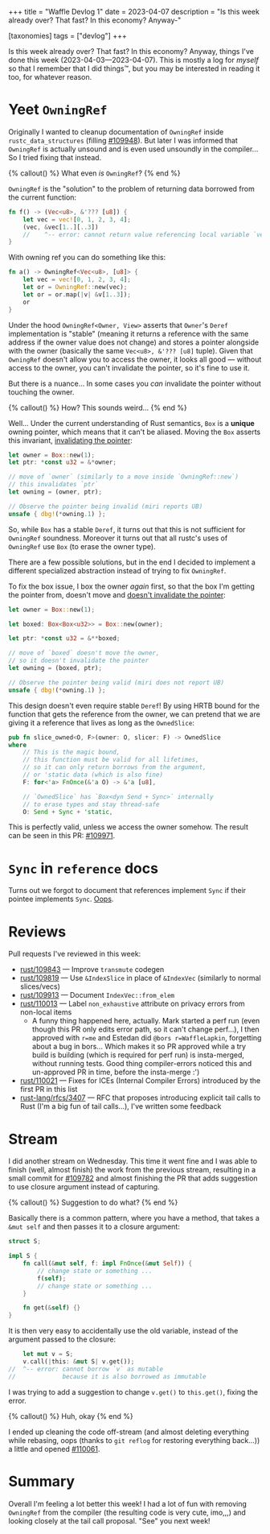 +++
title = "Waffle Devlog 1"
date = 2023-04-07
description = "Is this week already over? That fast? In this economy? Anyway-"

[taxonomies] 
tags = ["devlog"]
+++

Is this week already over? That fast? In this economy?
Anyway, things I've done this week (2023-04-03—2023-04-07).
This is mostly a log for *myself* so that I remember that I did things™,
but you may be interested in reading it too, for whatever reason.

<!-- more -->

# Yeet `OwningRef`

Originally I wanted to cleanup documentation of `OwningRef` inside `rustc_data_structures` (filling [#109948]).
But later I was informed that `OwningRef` is actually unsound and is even used unsoundly in the compiler...
So I tried fixing that instead.

{% callout() %}
What even *is* `OwningRef`? 
{% end %}

`OwningRef` is the "solution" to the problem of returning data borrowed from the current function:

```rust
fn f() -> (Vec<u8>, &'??? [u8]) {
    let vec = vec![0, 1, 2, 3, 4];
    (vec, &vec[1..][..3]) 
    //    ^-- error: cannot return value referencing local variable `vec`
}
```

With owning ref you can do something like this:

```rust
fn a() -> OwningRef<Vec<u8>, [u8]> {
    let vec = vec![0, 1, 2, 3, 4];
    let or = OwningRef::new(vec);
    let or = or.map(|v| &v[1..3]);
    or
}
```

Under the hood `OwningRef<Owner, View>` asserts that `Owner`'s `Deref` implementation is "stable"
(meaning it returns a reference with the same address if the owner value does not change)
and stores a pointer alongside with the owner (basically the same `Vec<u8>, &'??? [u8]` tuple). 
Given that `OwningRef` doesn't allow you to access the owner, it looks all good — without access to the owner,
you can't invalidate the pointer, so it's fine to use it.

But there is a nuance... In some cases you *can* invalidate the pointer without touching the owner.

{% callout() %}
How? This sounds weird...
{% end %}

Well... Under the current understanding of Rust semantics, `Box` is a **unique** owning pointer, which means that it can't be aliased. Moving the `Box` asserts this invariant, [invalidating the pointer]:

```rust
let owner = Box::new(1);
let ptr: *const u32 = &*owner;

// move of `owner` (similarly to a move inside `OwningRef::new`)
// this invalidates `ptr`
let owning = (owner, ptr);

// Observe the pointer being invalid (miri reports UB)
unsafe { dbg!(*owning.1) };
```

So, while `Box` has a stable `Deref`, it turns out that this is not sufficient for `OwningRef` soundness.
Moreover it turns out that all rustc's uses of `OwningRef` use `Box` (to erase the owner type).

There are a few possible solutions,
but in the end I decided to implement a different specialized abstraction instead of trying to fix `OwningRef`.

To fix the box issue, I box the owner *again* first, so that the box I'm getting the pointer from, doesn't move and [doesn't invalidate the pointer]:

```rust
let owner = Box::new(1);

let boxed: Box<Box<u32>> = Box::new(owner);

let ptr: *const u32 = &**boxed;

// move of `boxed` doesn't move the owner,
// so it doesn't invalidate the pointer
let owning = (boxed, ptr);

// Observe the pointer being valid (miri does not report UB)
unsafe { dbg!(*owning.1) };
```

This design doesn't even require stable `Deref`!
By using HRTB bound for the function that gets the reference from the owner,
we can pretend that we are giving it a reference that lives as long as the `OwnedSlice`:

```rust
pub fn slice_owned<O, F>(owner: O, slicer: F) -> OwnedSlice
where
    // This is the magic bound,
    // this function must be valid for all lifetimes,
    // so it can only return borrows from the argument,
    // or 'static data (which is also fine)
    F: for<'a> FnOnce(&'a O) -> &'a [u8],

    // `OwnedSlice` has `Box<dyn Send + Sync>` internally
    // to erase types and stay thread-safe
    O: Send + Sync + 'static,
```

This is perfectly valid, unless we access the owner somehow. The result can be seen in this PR: [#109971].

[#109948]: https://github.com/rust-lang/rust/pull/109948
[invalidating the pointer]: https://play.rust-lang.org/?version=stable&mode=debug&edition=2021&gist=50ba5fb85fbc7f7033665247f8b44087
[doesn't invalidate the pointer]: https://play.rust-lang.org/?version=stable&mode=debug&edition=2021&gist=a399f56dd98a2ce36a241b631c274d42
[#109971]: https://github.com/rust-lang/rust/pull/109971

# `Sync` in `reference` docs

Turns out we forgot to document that references implement `Sync` if their pointee implements `Sync`. [Oops].

[Oops]: https://github.com/rust-lang/rust/pull/110060

# Reviews

Pull requests I've reviewed in this week:

- [rust/109843] — Improve `transmute` codegen
- [rust/109819] — Use `&IndexSlice` in place of `&IndexVec` (similarly to normal slices/vecs)
- [rust/109913] — Document `IndexVec::from_elem`
- [rust/110013] — Label `non_exhaustive` attribute on privacy errors from non-local items
    - A funny thing happened here, actually. Mark started a perf run (even though this PR only edits error path, so it can't change perf...), I then approved with   `r=me` and Estedan did `@bors r=WaffleLapkin`, forgetting about a bug in bors... Which makes it so PR approved while a try build is building (which is required for perf run) is insta-merged, without running tests. Good thing compiler-errors noticed this and un-approved PR in time, before the insta-merge :')
- [rust/110021] — Fixes for ICEs (Internal Compiler Errors) introduced by the first PR in this list
- [rust-lang/rfcs/3407] — RFC that proposes introducing explicit tail calls to Rust (I'm a big fun of tail calls...), I've written some feedback

[rust/109843]: https://github.com/rust-lang/rust/pull/109843
[rust/109819]: https://github.com/rust-lang/rust/pull/109819
[rust/109913]: https://github.com/rust-lang/rust/pull/109913
[rust/110013]: https://github.com/rust-lang/rust/pull/110013
[rust/110021]: https://github.com/rust-lang/rust/pull/110021
[rust-lang/rfcs/3407]: https://github.com/rust-lang/rfcs/pull/3407

# Stream

I did another stream on Wednesday.
This time it went fine and I was able to finish (well, almost finish) the work from the previous stream,
resulting in a small commit for [#109782] and  almost finishing the PR that adds suggestion to use closure argument instead of capturing.

{% callout() %}
Suggestion to do what?
{% end %}

Basically there is a common pattern, where you have a method, that takes a `&mut self` and then passes it to a closure argument:

```rust
struct S;

impl S {
    fn call(&mut self, f: impl FnOnce(&mut Self)) {
        // change state or something ... 
        f(self);
        // change state or something ... 
    }

    fn get(&self) {}
}
```

It is then very easy to accidentally use the old variable, instead of the argument passed to the closure:

```rust
    let mut v = S;
    v.call(|this: &mut S| v.get());
//  ^-- error: cannot borrow `v` as mutable
//             because it is also borrowed as immutable
```

I was trying to add a suggestion to change `v.get()` to `this.get()`, fixing the error.

{% callout() %}
Huh, okay
{% end %}

I ended up cleaning the code off-stream (and almost deleting everything while rebasing, oops (thanks to `git reflog` for restoring everything back...)) a little and opened [#110061].

[#109782]: https://github.com/rust-lang/rust/pull/109782
[#110061]: https://github.com/rust-lang/rust/pull/110061

# Summary

Overall I'm feeling a lot better this week!
I had a lot of fun with removing `OwningRef` from the compiler (the resulting code is very cute, imo,,,) and looking closely at the tail call proposal.
"See" you next week!
